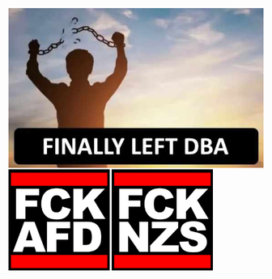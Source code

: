 <img src="fuck dba.jpg" alt="FINALLY LEFT DBA" /> <br> <img src="images/FCKAFD.png" alt="FCK AFD" width=200 /> <img src="images/FCKNZS.png" alt="FCK NZS" width=200 />
